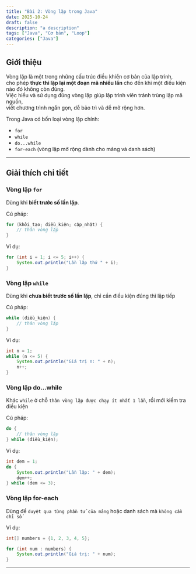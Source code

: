 ```yaml
---
title: "Bài 2: Vòng lặp trong Java"
date: 2025-10-24
draft: false
description: "a description"
tags: ["Java", "Cơ bản", "Loop"]
categories: ["Java"]
---
```

 ## Giới thiệu
Vòng lặp là một trong những cấu trúc điều khiển cơ bản của lập trình,  
cho phép **thực thi lặp lại một đoạn mã nhiều lần** cho đến khi một điều kiện nào đó không còn đúng.  
Việc hiểu và sử dụng đúng vòng lặp giúp lập trình viên tránh trùng lặp mã nguồn,  
viết chương trình ngắn gọn, dễ bảo trì và dễ mở rộng hơn.

Trong Java có bốn loại vòng lặp chính:
- `for`
- `while`
- `do...while`
- `for-each` (vòng lặp mở rộng dành cho mảng và danh sách)

---

## Giải thích chi tiết

###  Vòng lặp `for`
Dùng khi **biết trước số lần lặp**.

Cú pháp:
```java
for (khởi_tạo; điều_kiện; cập_nhật) {
    // thân vòng lặp
}
```
Ví dụ:
```java
for (int i = 1; i <= 5; i++) {
    System.out.println("Lần lặp thứ " + i);
}
```

### Vòng lặp `while`
Dùng khi **chưa biết trước số lần lặp**, chỉ cần điều kiện đúng thì lặp tiếp

Cú pháp:
```java
while (điều_kiện) {
    // thân vòng lặp
}
```
Ví dụ:
```java
int n = 1;
while (n <= 5) {
    System.out.println("Giá trị n: " + n);
    n++;
}
```

### Vòng lặp do...while 
Khác `while` ở chỗ `thân vòng lặp được chạy ít nhất 1 lần`, rồi mới kiểm tra điều kiện

Cú pháp:
```java
do {
    // thân vòng lặp
} while (điều_kiện);
```
Ví dụ: 
```java
int dem = 1;
do {
    System.out.println("Lần lặp: " + dem);
    dem++;
} while (dem <= 3);
```

### Vòng lặp for-each
Dùng để `duyệt qua từng phần tử của mảng` hoặc danh sách mà `không cần chỉ số`

Ví dụ:
```java
int[] numbers = {1, 2, 3, 4, 5};

for (int num : numbers) {
    System.out.println("Giá trị: " + num);
}
```

---